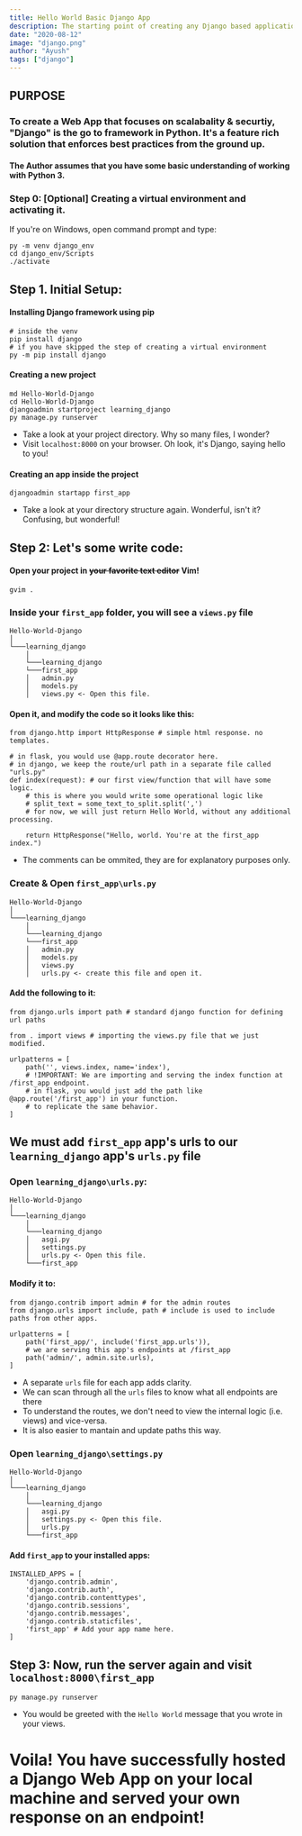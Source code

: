 ```yaml
---
title: Hello World Basic Django App
description: The starting point of creating any Django based application in the easiest way possible.
date: "2020-08-12"
image: "django.png"
author: "Ayush"
tags: ["django"]
---
```


## PURPOSE

### To create a Web App that focuses on scalabality & securtiy, "Django" is the go to framework in Python. It's a feature rich solution that enforces best practices from the ground up.

#### The Author assumes that you have some basic understanding of working with Python 3.

### Step 0: [Optional] Creating a virtual environment and activating it.

If you're on Windows, open command prompt and type:

```
py -m venv django_env
cd django_env/Scripts
./activate
```

## Step 1. Initial Setup:

#### Installing Django framework using pip

```
# inside the venv
pip install django
# if you have skipped the step of creating a virtual environment
py -m pip install django
```

#### Creating a new project

```
md Hello-World-Django
cd Hello-World-Django
djangoadmin startproject learning_django
py manage.py runserver
```

- Take a look at your project directory. Why so many files, I wonder?
- Visit `localhost:8000` on your browser. Oh look, it's Django, saying hello to you!

#### Creating an app inside the project

```
djangoadmin startapp first_app
```

- Take a look at your directory structure again. Wonderful, isn't it? Confusing, but wonderful!

## Step 2: Let's some write code:

#### Open your project in ~~your favorite text editor~~ Vim!

```
gvim .
```

### Inside your `first_app` folder, you will see a `views.py` file

```
Hello-World-Django
│
└───learning_django
    │
    └───learning_django
    └───first_app
    │   admin.py
    │   models.py
    │   views.py <- Open this file.
```

#### Open it, and modify the code so it looks like this:

```
from django.http import HttpResponse # simple html response. no templates.

# in flask, you would use @app.route decorator here.
# in django, we keep the route/url path in a separate file called "urls.py"
def index(request): # our first view/function that will have some logic.
    # this is where you would write some operational logic like
    # split_text = some_text_to_split.split(',')
    # for now, we will just return Hello World, without any additional processing.

    return HttpResponse("Hello, world. You're at the first_app index.")
```

- The comments can be ommited, they are for explanatory purposes only.

### Create & Open `first_app\urls.py`

```
Hello-World-Django
│
└───learning_django
    │
    └───learning_django
    └───first_app
    │   admin.py
    │   models.py
    │   views.py
    │   urls.py <- create this file and open it.
```

#### Add the following to it:

```
from django.urls import path # standard django function for defining url paths

from . import views # importing the views.py file that we just modified.

urlpatterns = [
    path('', views.index, name='index'),
    # !IMPORTANT: We are importing and serving the index function at /first_app endpoint.
    # in flask, you would just add the path like @app.route('/first_app') in your function.
    # to replicate the same behavior.
]
```

## We must add `first_app` app's urls to our `learning_django` app's `urls.py` file

### Open `learning_django\urls.py`:

```
Hello-World-Django
│
└───learning_django
    │
    └───learning_django
    │   asgi.py
    │   settings.py
    │   urls.py <- Open this file.
    └───first_app
```

#### Modify it to:

```
from django.contrib import admin # for the admin routes
from django.urls import include, path # include is used to include paths from other apps.

urlpatterns = [
    path('first_app/', include('first_app.urls')),
    # we are serving this app's endpoints at /first_app
    path('admin/', admin.site.urls),
]
```

- A separate `urls` file for each app adds clarity.
- We can scan through all the `urls` files to know what all endpoints are there
- To understand the routes, we don't need to view the internal logic (i.e. views) and vice-versa.
- It is also easier to mantain and update paths this way.

### Open `learning_django\settings.py`

```
Hello-World-Django
│
└───learning_django
    │
    └───learning_django
    │   asgi.py
    │   settings.py <- Open this file.
    │   urls.py
    └───first_app
```

#### Add `first_app` to your installed apps:

```
INSTALLED_APPS = [
    'django.contrib.admin',
    'django.contrib.auth',
    'django.contrib.contenttypes',
    'django.contrib.sessions',
    'django.contrib.messages',
    'django.contrib.staticfiles',
    'first_app' # Add your app name here.
]
```

## Step 3: Now, run the server again and visit `localhost:8000\first_app`

```
py manage.py runserver
```

- You would be greeted with the `Hello World` message that you wrote in your views.

# Voila! You have successfully hosted a Django Web App on your local machine and served your own response on an endpoint!
